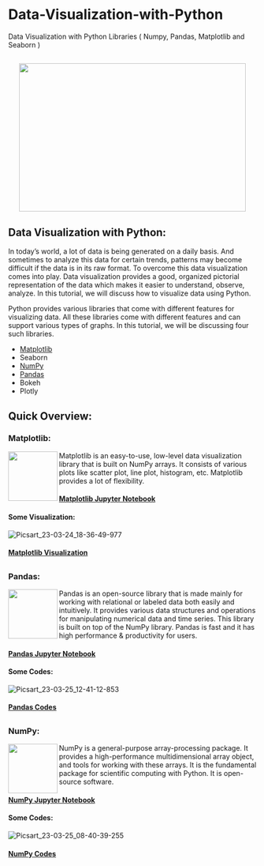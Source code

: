 # Data-Visualization-with-Python
Data Visualization with Python Libraries ( Numpy, Pandas, Matplotlib and Seaborn )
##
<p align="center">
  <img width="460" height="300" src="https://user-images.githubusercontent.com/124501309/227579303-f8342e4c-1cc7-4824-94f7-fd6db45071cd.png">
</p>


## Data Visualization with Python:

In today’s world, a lot of data is being generated on a daily basis. And sometimes to analyze this data for certain trends, patterns may become difficult if the data is in its raw format. To overcome this data visualization comes into play. Data visualization provides a good, organized pictorial representation of the data which makes it easier to understand, observe, analyze. In this tutorial, we will discuss how to visualize data using Python.

Python provides various libraries that come with different features for visualizing data. All these libraries come with different features and can support various types of graphs. In this tutorial, we will be discussing four such libraries.

 - [Matplotlib](https://github.com/gulshang7/Data-Visualization-with-Python/blob/main/Matplotlib/Matplotlib%20Library.ipynb)
 - Seaborn
 - [NumPy](https://github.com/gulshang7/Data-Visualization-with-Python/blob/main/Numpy/NumPy%20Library.ipynb)
 - [Pandas](https://github.com/gulshang7/Data-Visualization-with-Python/blob/main/Pandas/Pandas%20library.ipynb)
 - Bokeh
 - Plotly
 
## Quick Overview:
 
### Matplotlib:

<img align="left" width="100" height="100" src="https://user-images.githubusercontent.com/124501309/227607438-c0f23f80-5472-4900-bdc2-c318c0b18dbb.png">

Matplotlib is an easy-to-use, low-level data visualization library that is built on NumPy arrays. It consists of various plots like scatter plot, line plot, histogram, etc. Matplotlib provides a lot of flexibility.

#### [Matplotlib Jupyter Notebook](https://github.com/gulshang7/Data-Visualization-with-Python/blob/main/Matplotlib/Matplotlib%20Library.ipynb)

#### Some Visualization:

![Picsart_23-03-24_18-36-49-977](https://user-images.githubusercontent.com/124501309/227607923-31f25f72-a6e1-4566-b6e6-a59c0835301e.jpg)

#### [Matplotlib Visualization](https://github.com/gulshang7/Data-Visualization-with-Python/tree/main/Matplotlib)
## 
### Pandas:

<img align="left" width="100" height="100" src="https://user-images.githubusercontent.com/124501309/227608520-c5276d5e-c44a-4612-88d2-365df3d47690.png">

Pandas is an open-source library that is made mainly for working with relational or labeled data both easily and intuitively. It provides various data structures and operations for manipulating numerical data and time series. This library is built on top of the NumPy library. Pandas is fast and it has high performance & productivity for users.

#### [Pandas Jupyter Notebook](https://github.com/gulshang7/Data-Visualization-with-Python/blob/main/Pandas/Pandas%20library.ipynb)

#### Some Codes:

![Picsart_23-03-25_12-41-12-853](https://user-images.githubusercontent.com/124501309/227703480-c5b73112-819c-4ddb-8750-101ed6e4eb26.jpg)

#### [Pandas Codes](https://github.com/gulshang7/Data-Visualization-with-Python/tree/main/Pandas)
## 
### NumPy:

<img align="left" width="100" height="100" src="https://user-images.githubusercontent.com/124501309/227609349-8b69bf62-a7dd-4c55-8c4b-cc8527ac8d74.png">

NumPy is a general-purpose array-processing package. It provides a high-performance multidimensional array object, and tools for working with these arrays. It is the fundamental package for scientific computing with Python. It is open-source software.

#### [NumPy Jupyter Notebook](https://github.com/gulshang7/Data-Visualization-with-Python/blob/main/Numpy/NumPy%20Library.ipynb)

#### Some Codes:

![Picsart_23-03-25_08-40-39-255](https://user-images.githubusercontent.com/124501309/227703426-061478e4-8fd6-428d-8330-8e7f12903a4b.jpg)

#### [NumPy Codes](https://github.com/gulshang7/Data-Visualization-with-Python/tree/main/Numpy)
